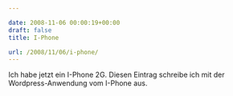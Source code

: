 ```yaml
---

date: 2008-11-06 00:00:19+00:00
draft: false
title: I-Phone

url: /2008/11/06/i-phone/
---
```


Ich habe jetzt ein I-Phone 2G. Diesen Eintrag schreibe ich mit der Wordpress-Anwendung vom I-Phone aus. 
